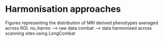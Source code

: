# Harmonisation approaches

Figures representing the distribution of MRI derived phenotypes averaged across ROI. 
no_harmo --> raw data
combat --> data harmonised across scanning sites using LongCombat
